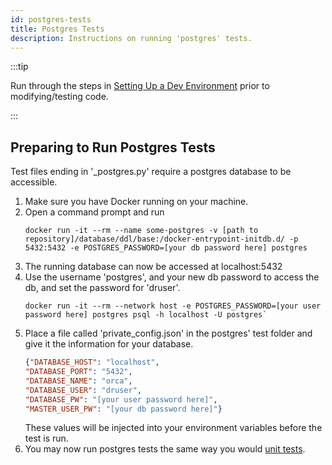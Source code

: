 ```yaml
---
id: postgres-tests
title: Postgres Tests
description: Instructions on running 'postgres' tests.
---
```

:::tip

Run through the steps in [Setting Up a Dev Environment](setup-dev-env.md) prior to modifying/testing code.

:::
## Preparing to Run Postgres Tests
Test files ending in '_postgres.py' require a postgres database to be accessible.

1. Make sure you have Docker running on your machine.
1. Open a command prompt and run
    ```commandline
    docker run -it --rm --name some-postgres -v [path to repository]/database/ddl/base:/docker-entrypoint-initdb.d/ -p 5432:5432 -e POSTGRES_PASSWORD=[your db password here] postgres
    ```
1. The running database can now be accessed at localhost:5432
1. Use the username 'postgres', and your new db password to access the db, and set the password for 'druser'.
    ```commandline
    docker run -it --rm --network host -e POSTGRES_PASSWORD=[your user password here] postgres psql -h localhost -U postgres`
    ```
1. Place a file called 'private_config.json' in the postgres' test folder and give it the information for your database.
    ```json
    {"DATABASE_HOST": "localhost",
    "DATABASE_PORT": "5432",
    "DATABASE_NAME": "orca",
    "DATABASE_USER": "druser",
    "DATABASE_PW": "[your user password here]",
    "MASTER_USER_PW": "[your db password here]"}
    ```
   These values will be injected into your environment variables before the test is run.
1. You may now run postgres tests the same way you would [unit tests](unit-tests).
